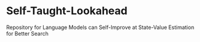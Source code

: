 # Self-Taught-Lookahead
Repository for Language Models can Self-Improve at State-Value Estimation for Better Search
